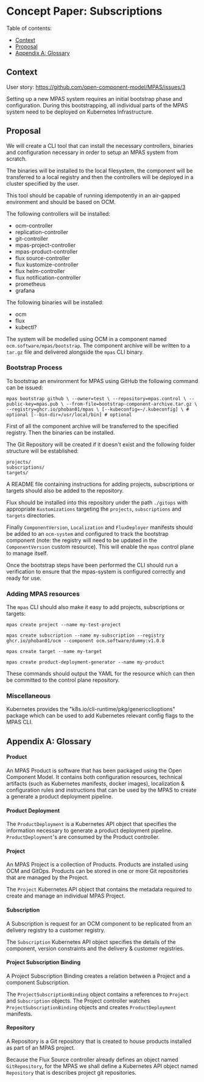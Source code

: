 # Concept Paper: Subscriptions

Table of contents:
- [Context](#context)
- [Proposal](#proposal)
- [Appendix A: Glossary](#appendix-b-glossary)

## Context

User story: https://github.com/open-component-model/MPAS/issues/3

Setting up a new MPAS system requires an initial bootstrap phase and configuration. During this bootstrapping, all individual parts of the MPAS system need to be deployed on Kubernetes Infrastructure.

## Proposal

We will create a CLI tool that can install the necessary controllers, binaries and configuration necessary in order to setup an MPAS system from scratch.

The binaries will be installed to the local filesystem, the component will be transferred to a local registry and then the controllers will be deployed in a cluster specified by the user.

This tool should be capable of running idempotently in an air-gapped environment and should be based on OCM.

The following controllers will be installed:

- ocm-controller
- replication-controller
- git-controller
- mpas-project-controller
- mpas-product-controller
- flux source-controller
- flux kustomize-controller
- flux helm-controller
- flux notification-controller
- prometheus
- grafana

The following binaries will be installed:
- ocm
- flux
- kubectl?

The system will be modelled using OCM in a component named `ocm.software/mpas/bootstrap`. The component archive will be written to a `tar.gz` file and delivered alongside the `mpas` CLI binary.

### Bootstrap Process

To bootstrap an environment for MPAS using GitHub the following command can be issued:

`mpas bootstrap github \
  --owner=test \
  --repository=mpas.control \
  --public-key=mpas.pub \
  --from-file=bootstrap-component-archive.tar.gz \
  --registry=ghcr.io/phoban01/mpas \
  [--kubeconfig=~/.kubeconfig] \ # optional
  [--bin-dir=/usr/local/bin] # optional
`

First of all the component archive will be transferred to the specified registry. Then the binaries can be installed.

The Git Repository will be created if it doesn't exist and the following folder structure will be established:

```
projects/
subscriptions/
targets/
```

A README file containing instructions for adding projects, subscriptions or targets should also be added to the repository.

Flux should be installed into this repository under the path `./gitops` with appropriate `Kustomizations` targeting the `projects`, `subscriptions` and `targets` directories.

Finally `ComponentVersion`, `Localization` and `FluxDeployer` manifests should be added to an `ocm-system` and configured to track the bootstrap component (note: the registry will need to be updated in the `ComponentVersion` custom resource). This will enable the `mpas` control plane to manage itself.

Once the bootstrap steps have been performed the CLI should run a verification to ensure that the mpas-system is configured correctly and ready for use.

### Adding MPAS resources

The `mpas` CLI should also make it easy to add projects, subscriptions or targets:

`mpas create project --name my-test-project`

`mpas create subscription --name my-subscription --registry ghcr.io/phoban01/ocm --component ocm.software/dummy:v1.0.0`

`mpas create target --name my-target`

`mpas create product-deployment-generator --name my-product`

These commands should output the YAML for the resource which can then be committed to the control plane repository.

### Miscellaneous

Kubernetes provides	the "k8s.io/cli-runtime/pkg/genericclioptions" package which can be used to add Kubernetes relevant config flags to the MPAS CLI.

## Appendix A: Glossary

#### Product

An MPAS Product is software that has been packaged using the Open Component Model. It contains both configuration resources, technical artifacts (such as Kubernetes manifests, docker images), localization & configuration rules and instructions that can be used by the MPAS to create a generate a product deployment pipeline.

#### Product Deployment

The `ProductDeployment` is a Kubernetes API object that specifies the information necessary to generate a product deployment pipeline. `ProductDeployment`'s are consumed by the Product controller.

#### Project

An MPAS Project is a collection of Products. Products are installed using OCM and GitOps. Products can be stored in one or more Git repositories that are managed by the Project.

The `Project` Kubernetes API object that contains the metadata required to create and manage an individual MPAS Project.

#### Subscription

A Subscription is request for an OCM component to be replicated from an delivery registry to a customer registry.

The `Subscription` Kubernetes API object specifies the details of the component, version constraints and the delivery & customer registries.

#### Project Subscription Binding

A Project Subscription Binding creates a relation between a Project and a component Subscription.

The `ProjectSubscriptionBinding` object contains a references to `Project` and `Subscription` objects. The Project controller watches `ProjectSubscriptionBinding` objects and creates `ProductDeployment` manifests.

#### Repository

A Repository is a Git repository that is created to house products installed as part of an MPAS project.

Because the Flux Source controller already defines an object named `GitRepository`, for the MPAS we shall define a Kubernetes API object named `Repository` that is describes project git repositories.


